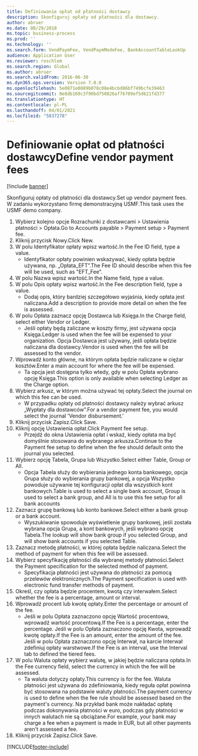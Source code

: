 ```yaml
---
title: Definiowanie opłat od płatności dostawcy
description: Skonfiguruj opłaty od płatności dla dostawcy.
author: abruer
ms.date: 08/29/2018
ms.topic: business-process
ms.prod: ''
ms.technology: ''
ms.search.form: VendPaymFee, VendPaymModeFee, BankAccountTableLookUp
audience: Application User
ms.reviewer: roschlom
ms.search.region: Global
ms.author: abruer
ms.search.validFrom: 2016-06-30
ms.dyn365.ops.version: Version 7.0.0
ms.openlocfilehash: 5e0871e0889b078c08e4bcbd86bf749bcfe39463
ms.sourcegitcommit: 0e8db169c3f90bd750826af76709ef5d621fd377
ms.translationtype: HT
ms.contentlocale: pl-PL
ms.lasthandoff: 04/01/2021
ms.locfileid: "5837278"
---
```

# <a name="define-vendor-payment-fees"></a><span data-ttu-id="bd289-103">Definiowanie opłat od płatności dostawcy</span><span class="sxs-lookup"><span data-stu-id="bd289-103">Define vendor payment fees</span></span>

[!include [banner](../../includes/banner.md)]

<span data-ttu-id="bd289-104">Skonfiguruj opłaty od płatności dla dostawcy.</span><span class="sxs-lookup"><span data-stu-id="bd289-104">Set up vendor payment fees.</span></span> <span data-ttu-id="bd289-105">W zadaniu wykorzystano firmę demonstracyjną USMF.</span><span class="sxs-lookup"><span data-stu-id="bd289-105">This task uses the USMF demo company.</span></span>

1. <span data-ttu-id="bd289-106">Wybierz kolejno opcje Rozrachunki z dostawcami > Ustawienia płatności > Opłata.</span><span class="sxs-lookup"><span data-stu-id="bd289-106">Go to Accounts payable > Payment setup > Payment fee.</span></span>
2. <span data-ttu-id="bd289-107">Kliknij przycisk Nowy.</span><span class="sxs-lookup"><span data-stu-id="bd289-107">Click New.</span></span>
3. <span data-ttu-id="bd289-108">W polu Identyfikator opłaty wpisz wartość.</span><span class="sxs-lookup"><span data-stu-id="bd289-108">In the Fee ID field, type a value.</span></span>
    * <span data-ttu-id="bd289-109">Identyfikator opłaty powinien wskazywać, kiedy opłata będzie używana, np. „Opłata_EFT”.</span><span class="sxs-lookup"><span data-stu-id="bd289-109">The Fee ID should describe when this fee will be used, such as "EFT_Fee".</span></span>  
4. <span data-ttu-id="bd289-110">W polu Nazwa wpisz wartość.</span><span class="sxs-lookup"><span data-stu-id="bd289-110">In the Name field, type a value.</span></span>
5. <span data-ttu-id="bd289-111">W polu Opis opłaty wpisz wartość.</span><span class="sxs-lookup"><span data-stu-id="bd289-111">In the Fee description field, type a value.</span></span>
    * <span data-ttu-id="bd289-112">Dodaj opis, który bardziej szczegółowo wyjaśnia, kiedy opłata jest naliczana.</span><span class="sxs-lookup"><span data-stu-id="bd289-112">Add a description to provide more detail on when the fee is assessed.</span></span>  
6. <span data-ttu-id="bd289-113">W polu Opłata zaznacz opcję Dostawca lub Księga.</span><span class="sxs-lookup"><span data-stu-id="bd289-113">In the Charge field, select either Vendor or Ledger.</span></span>
    * <span data-ttu-id="bd289-114">Jeśli opłaty będą zaliczane w koszty firmy, jest używana opcja Księga.</span><span class="sxs-lookup"><span data-stu-id="bd289-114">Ledger is used when the fee will be expensed to your organization.</span></span>  <span data-ttu-id="bd289-115">Opcja Dostawca jest używany, jeśli opłata będzie naliczana dla dostawcy.</span><span class="sxs-lookup"><span data-stu-id="bd289-115">Vendor is used when the fee will be assessed to the vendor.</span></span>  
7. <span data-ttu-id="bd289-116">Wprowadź konto główne, na którym opłata będzie naliczane w ciężar kosztów.</span><span class="sxs-lookup"><span data-stu-id="bd289-116">Enter a main account for where the fee will be expensed.</span></span>
    * <span data-ttu-id="bd289-117">Ta opcja jest dostępna tylko wtedy, gdy w polu Opłata wybrano opcję Księga.</span><span class="sxs-lookup"><span data-stu-id="bd289-117">This option is only available when selecting Ledger as the Charge option.</span></span>  
8. <span data-ttu-id="bd289-118">Wybierz arkusz, w którym można używać tej opłaty.</span><span class="sxs-lookup"><span data-stu-id="bd289-118">Select the journal on which this fee can be used.</span></span> 
    * <span data-ttu-id="bd289-119">W przypadku opłaty od płatności dostawcy należy wybrać arkusz „Wypłaty dla dostawców”.</span><span class="sxs-lookup"><span data-stu-id="bd289-119">For a vendor payment fee, you would select the journal 'Vendor disbursement.'</span></span>  
9. <span data-ttu-id="bd289-120">Kliknij przycisk Zapisz.</span><span class="sxs-lookup"><span data-stu-id="bd289-120">Click Save.</span></span>
10. <span data-ttu-id="bd289-121">Kliknij opcję Ustawienia opłat.</span><span class="sxs-lookup"><span data-stu-id="bd289-121">Click Payment fee setup.</span></span>
    * <span data-ttu-id="bd289-122">Przejdź do okna Ustawienia opłat i wskaż, kiedy opłata ma być domyślnie stosowana do wybranego arkusza.</span><span class="sxs-lookup"><span data-stu-id="bd289-122">Continue to the Payment fee setup to define when the fee should default onto the journal you selected.</span></span>  
11. <span data-ttu-id="bd289-123">Wybierz opcję Tabela, Grupa lub Wszystko.</span><span class="sxs-lookup"><span data-stu-id="bd289-123">Select either Table, Group or All.</span></span>
    * <span data-ttu-id="bd289-124">Opcja Tabela służy do wybierania jednego konta bankowego, opcja Grupa służy do wybierania grupy bankowej, a opcja Wszystko powoduje używanie tej konfiguracji opłat dla wszystkich kont bankowych.</span><span class="sxs-lookup"><span data-stu-id="bd289-124">Table is used to select a single bank account, Group is used to select a bank group, and All is to use this fee setup for all bank accounts</span></span>  
12. <span data-ttu-id="bd289-125">Zaznacz grupę bankową lub konto bankowe.</span><span class="sxs-lookup"><span data-stu-id="bd289-125">Select either a bank group or a bank account.</span></span>
    * <span data-ttu-id="bd289-126">Wyszukiwanie spowoduje wyświetlenie grupy bankowej, jeśli została wybrana opcja Grupa, a kont bankowych, jeśli wybrano opcję Tabela.</span><span class="sxs-lookup"><span data-stu-id="bd289-126">The lookup will show bank group if you selected Group, and will show bank accounts if you selected Table.</span></span>  
13. <span data-ttu-id="bd289-127">Zaznacz metodę płatności, w której opłata będzie naliczana.</span><span class="sxs-lookup"><span data-stu-id="bd289-127">Select the method of payment for when this fee will be assessed.</span></span>
14. <span data-ttu-id="bd289-128">Wybierz specyfikację płatności dla wybranej metody płatności.</span><span class="sxs-lookup"><span data-stu-id="bd289-128">Select the Payment specification for the selected method of payment.</span></span>
    * <span data-ttu-id="bd289-129">Specyfikacja płatności jest używana do płatności za pomocą przelewów elektronicznych.</span><span class="sxs-lookup"><span data-stu-id="bd289-129">The Payment specification is used with electronic fund transfer methods of payment.</span></span>  
15. <span data-ttu-id="bd289-130">Określ, czy opłata będzie procentem, kwotą czy interwałem.</span><span class="sxs-lookup"><span data-stu-id="bd289-130">Select whether the fee is a percentage, amount or interval.</span></span>
16. <span data-ttu-id="bd289-131">Wprowadź procent lub kwotę opłaty.</span><span class="sxs-lookup"><span data-stu-id="bd289-131">Enter the percentage or amount of the fee.</span></span>
    * <span data-ttu-id="bd289-132">Jeśli w polu Opłata zaznaczono opcję Wartość procentowa, wprowadź wartość procentową.</span><span class="sxs-lookup"><span data-stu-id="bd289-132">If the Fee is a percentage, enter the percentage.</span></span> <span data-ttu-id="bd289-133">Jeśli w polu Opłata zaznaczono opcję Kwota, wprowadź kwotę opłaty.</span><span class="sxs-lookup"><span data-stu-id="bd289-133">If the Fee is an amount, enter the amount of the fee.</span></span> <span data-ttu-id="bd289-134">Jeśli w polu Opłata zaznaczono opcję Interwał, na karcie Interwał zdefiniuj opłaty warstwowe.</span><span class="sxs-lookup"><span data-stu-id="bd289-134">If the Fee is an interval, use the Interval tab to defined the tiered fees.</span></span>  
17. <span data-ttu-id="bd289-135">W polu Waluta opłaty wybierz walutę, w jakiej będzie naliczana opłata.</span><span class="sxs-lookup"><span data-stu-id="bd289-135">In the Fee currency field, select the currency in which the fee will be assessed.</span></span>
    * <span data-ttu-id="bd289-136">Ta waluta dotyczy opłaty.</span><span class="sxs-lookup"><span data-stu-id="bd289-136">This currency is for the fee.</span></span> <span data-ttu-id="bd289-137">Waluta płatności jest używana do zdefiniowania, kiedy reguła opłat powinna być stosowana na podstawie waluty płatności.</span><span class="sxs-lookup"><span data-stu-id="bd289-137">The payment currency is used to define when the fee rule should be assessed based on the payment's currency.</span></span> <span data-ttu-id="bd289-138">Na przykład bank może nakładać opłatę podczas dokonywania płatności w euro, podczas gdy płatności w innych walutach nie są obciążane.</span><span class="sxs-lookup"><span data-stu-id="bd289-138">For example, your bank may charge a fee when a payment is made in EUR, but all other payments aren't assessed a fee.</span></span>  
18. <span data-ttu-id="bd289-139">Kliknij przycisk Zapisz.</span><span class="sxs-lookup"><span data-stu-id="bd289-139">Click Save.</span></span>



[!INCLUDE[footer-include](../../../includes/footer-banner.md)]